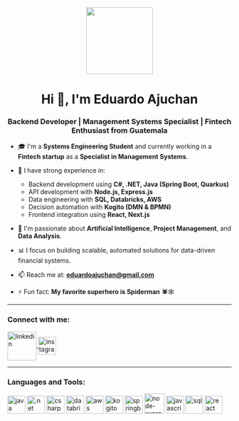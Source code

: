<div align="center">
  <img src="https://media.giphy.com/media/v1.Y2lkPTc5MGI3NjExb2pkbWlsaTNlNHJxMWZjMGJpMW5laHo1OTNtd2R4Z291dHh5NWpteiZlcD12MV9pbnRlcm5hbF9naWZfYnlfaWQmY3Q9cw/QShN4g6H3RBWwiEzeN/giphy.gif" width="150" />
</div>

<h1 align="center">Hi 👋, I'm Eduardo Ajuchan</h1>
<h3 align="center">Backend Developer | Management Systems Specialist | Fintech Enthusiast from Guatemala</h3>

- 🎓 I'm a **Systems Engineering Student** and currently working in a **Fintech startup** as a **Specialist in Management Systems**.

- 💼 I have strong experience in:
  - Backend development using **C#, .NET, Java (Spring Boot, Quarkus)**
  - API development with **Node.js, Express.js**
  - Data engineering with **SQL, Databricks, AWS**
  - Decision automation with **Kogito (DMN & BPMN)**
  - Frontend integration using **React, Next.js**

- 🤖 I'm passionate about **Artificial Intelligence**, **Project Management**, and **Data Analysis**.

- 📊 I focus on building scalable, automated solutions for data-driven financial systems.

- 📫 Reach me at: **eduardoajuchan@gmail.com**

- ⚡ Fun fact: **My favorite superhero is Spiderman** 🕷️🕸️

---

<h3 align="left">Connect with me:</h3>
<p align="left">
  <a href="https://linkedin.com/in/ajuchanedo" target="blank">
    <img align="center" src="https://static.vecteezy.com/system/resources/previews/018/930/587/non_2x/linkedin-logo-linkedin-icon-transparent-free-png.png" alt="linkedin" height="65" width="65" />
  </a>
  <a href="https://instagram.com/edoamaze" target="blank">
    <img align="center" src="https://upload.wikimedia.org/wikipedia/commons/thumb/e/e7/Instagram_logo_2016.svg/2048px-Instagram_logo_2016.svg.png" alt="instagram" height="40" width="40" />
  </a>
</p>

---

<h3 align="left">Languages and Tools:</h3>
<p align="left">
  <img src="https://brandslogos.com/wp-content/uploads/images/large/java-logo-1.png" alt="java" height="40"/>
  <img src="https://upload.wikimedia.org/wikipedia/commons/thumb/7/7d/Microsoft_.NET_logo.svg/2048px-Microsoft_.NET_logo.svg.png" alt=".net" height="40"/>
  <img src="https://upload.wikimedia.org/wikipedia/commons/4/4f/Csharp_Logo.png" alt="csharp" height="40"/>
  <img src="https://upload.wikimedia.org/wikipedia/commons/6/63/Databricks_Logo.png" alt="databricks" height="40"/>
  <img src="https://static-00.iconduck.com/assets.00/aws-icon-2048x1224-tyr5ef11.png" alt="aws" height="40"/>
  <img src="https://blog.kie.org/wp-content/uploads/2021/06/kogitoAboutLogo.png" alt="kogito" height="40"/>
  <img src="https://img.icons8.com/?size=512&id=90519&format=png" alt="springboot" height="40"/>
  <img src="https://qualitapps.com/wp-content/uploads/2023/02/102.png" alt="node-express" height="45"/>
  <img src="https://upload.wikimedia.org/wikipedia/commons/thumb/6/6a/JavaScript-logo.png/800px-JavaScript-logo.png" alt="javascript" height="40"/>
  <img src="https://cdn-icons-png.flaticon.com/512/7506/7506880.png" alt="sql" height="40"/>
  <img src="https://cdn4.iconfinder.com/data/icons/logos-3/600/React.js_logo-512.png" alt="react" height="40"/>
</p>
